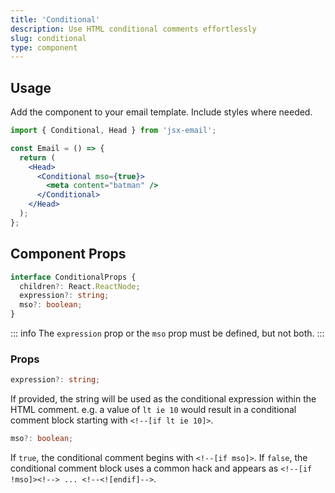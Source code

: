 ```yaml
---
title: 'Conditional'
description: Use HTML conditional comments effortlessly
slug: conditional
type: component
---
```


<!--@include: @/include/header.md-->

<!--@include: @/include/install.md-->

## Usage

Add the component to your email template. Include styles where needed.

```jsx
import { Conditional, Head } from 'jsx-email';

const Email = () => {
  return (
    <Head>
      <Conditional mso={true}>
        <meta content="batman" />
      </Conditional>
    </Head>
  );
};
```

## Component Props

```ts
interface ConditionalProps {
  children?: React.ReactNode;
  expression?: string;
  mso?: boolean;
}
```

::: info
The `expression` prop or the `mso` prop must be defined, but not both.
:::

### Props

```ts
expression?: string;
```

If provided, the string will be used as the conditional expression within the HTML comment. e.g. a value of `lt ie 10` would result in a conditional comment block starting with `<!--[if lt ie 10]>`.

```ts
mso?: boolean;
```

If `true`, the conditional comment begins with `<!--[if mso]>`. If `false`, the conditional comment block uses a common hack and appears as `<!--[if !mso]><!--> ... <!--<![endif]-->`.
